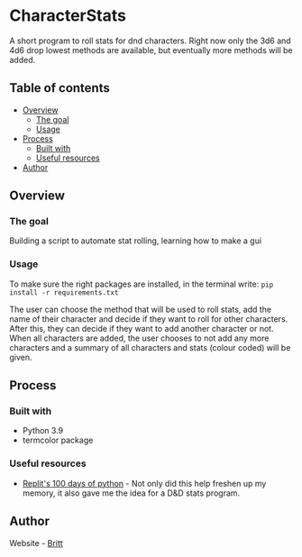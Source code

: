 # CharacterStats
A short program to roll stats for dnd characters. Right now only the 3d6 and 4d6 drop lowest methods
are available, but eventually more methods will be added.

## Table of contents
- [Overview](#overview)
  - [The goal](#the-goal)
  - [Usage](#usage)
- [Process](#process)
  - [Built with](#built-with)
  - [Useful resources](#useful-resources)
- [Author](#author)

## Overview

### The goal

Building a script to automate stat rolling, learning how to make a gui

### Usage
To make sure the right packages are installed, in the terminal write: ```pip install -r requirements.txt```

The user can choose the method that will be used to roll stats, 
add the name of their character and decide if they want to roll for other characters. 
After this, they can decide if they want to add another character or not. When all characters are added,
the user chooses to not add any more characters and a summary of all characters and stats (colour coded)
will be given.


## Process

### Built with

- Python 3.9
- termcolor package

### Useful resources

- [Replit's 100 days of python](https://replit.com/learn/100-days-of-python/) - Not only did this help freshen up my memory, it also gave me the idea for a D&D stats program.

## Author
Website - [Britt](https://britthubs.repl.co)
